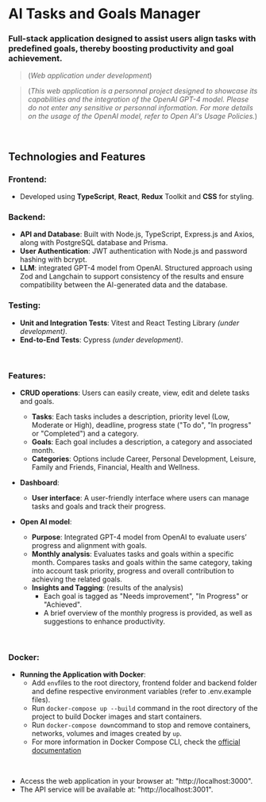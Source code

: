 # AI Tasks and Goals Manager

### Full-stack application designed to assist users align tasks with predefined goals, thereby boosting productivity and goal achievement.

> (*Web application under development*)

> (*This web application is a personnal project designed to showcase its capabilities and the integration of the OpenAI GPT-4 model. Please do not enter any sensitive or personnal information. For more details on the usage of the OpenAI model, refer to Open AI's Usage Policies.*)
<br/>

## Technologies and Features
### Frontend:
- Developed using **TypeScript**, **React**, **Redux** Toolkit and **CSS** for styling.
### Backend:
- **API and Database**: Built with Node.js, TypeScript, Express.js and Axios, along with PostgreSQL database and Prisma.
- **User Authentication**: JWT authentication with Node.js and password hashing with bcrypt.
- **LLM**: integrated GPT-4 model from OpenAI. Structured approach using Zod and Langchain to support consistency of the results and ensure compatibility between the AI-generated data and the database.
### Testing: 
- **Unit and Integration Tests**: Vitest and React Testing Library *(under development)*.
- **End-to-End Tests**: Cypress *(under development)*.

<br/>

### Features:

- **CRUD operations**:  Users can easily create, view, edit and delete tasks and goals. 
    - **Tasks**: Each tasks includes a description, priority level (Low, Moderate or High), deadline, progress state ("To do", "In progress" or "Completed") and a category. 
    - **Goals**: Each goal includes a description, a category and associated month. 
    - **Categories**: Options include Career, Personal Development, Leisure, Family and Friends, Financial, Health and Wellness.

- **Dashboard**: 
    - **User interface**: A user-friendly interface where users can manage tasks and goals and track their progress.

- **Open AI model**:
    - **Purpose**: Integrated GPT-4 model from OpenAI to evaluate users’ progress and alignment with goals. 
    - **Monthly analysis**: Evaluates tasks and goals within a specific month. Compares tasks and goals within the same category, taking into account task priority, progress and overall contribution to achieving the related goals. 
    - **Insights and Tagging**: (results of the analysis)
        - Each goal is tagged as "Needs improvement", "In Progress" or "Achieved".
        - A brief overview of the monthly progress is provided, as well as suggestions to enhance productivity.

<br/>  

### Docker:

- **Running the Application with Docker**: 
    - Add `env`files to the root directory, frontend folder and backend folder and define respective environment variables (refer to .env.example files).
    - Run `docker-compose up --build` command in the root directory of the project to build Docker images and start containers.
    - Run `docker-compose down`command to stop and remove containers, networks, volumes and images created by `up`.
    - For more information in Docker Compose CLI, check the [official documentation](https://docs.docker.com/compose/reference/)

<br/> 

- Access the web application in your browser at: "http://localhost:3000".
- The API service will be available at: "http://localhost:3001".